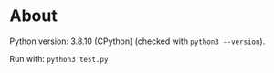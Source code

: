 # About

Python version: 3.8.10 (CPython) (checked with ``` python3 --version ```).

Run with: ``` python3 test.py ```
